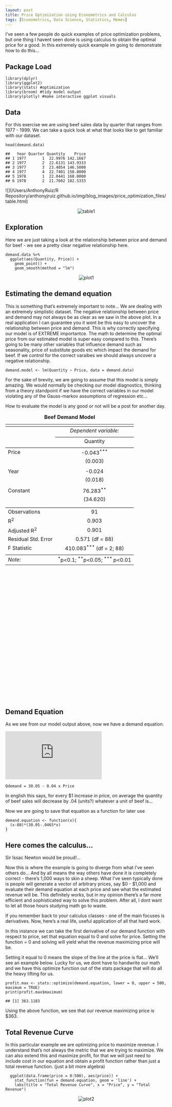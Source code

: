 ```yaml
---
layout: post
title: Price Optimization using Econometrics and Calculus
tags: [Econometrics, Data Science, Statistics, Memes]
---
```


I’ve seen a few people do quick examples of price optimization problems,
but one thing I havent seen done is using calculus to obtain the optimal
price for a good. In this extremely quick example im going to
demonstrate how to do this…

Package Load
------------

    library(dplyr)
    library(ggplot2)
    library(stats) #optimization
    library(broom) #tidy model output
    library(plotly) #make interactive ggplot visuals

Data
----

For this exercise we are using beef sales data by quarter that ranges
from 1977 - 1999. We can take a quick look at what that looks like to
get familiar with our dataset.

    head(demand.data)

    ##   Year Quarter Quantity    Price
    ## 1 1977       1  22.9976 142.1667
    ## 2 1977       2  22.6131 143.9333
    ## 3 1977       3  23.4054 146.5000
    ## 4 1977       4  22.7401 150.8000
    ## 5 1978       1  22.0441 160.0000
    ## 6 1978       2  21.7602 182.5333



![](/Users/AnthonyRuiz/R Repository/anthonyjruiz.github.io/img/blog_images/price_optimization_files/table.html)


<p style="text-align:center">
<img src="/img/blog_images/price_optimization_files/table.html" alt="table1"/>
</p>


Exploration
-----------

Here we are just taking a look at the relationship between price and
demand for beef - we see a pretty clear negative relationship here.

    demand.data %>%
      ggplot(aes(Quantity, Price)) +
        geom_point() +
        geom_smooth(method = "lm")



<p style="text-align:center">
<img src="/img/blog_images/price_optimization_files/unnamed-chunk-4-1.png" alt="plot1"/>
</p>


Estimating the demand equation
------------------------------

This is something that’s extremely important to note… We are dealing
with an extremely simplistic dataset. The negative relationship between
price and demand may not always be as clear as we saw in the above plot.
In a real application I can guarantee you it wont be this easy to
uncover the relationship between price and demand. This is why correctly
specifying our model is of EXTREME importantce. The math to determine
the optimal price from our estimated model is super easy compared to
this. There’s going to be many other variables that influence demand
such as seasonality, price of substitute goods etc which impact the
demand for beef. If we control for the correct varaibes we should always
uncover a negative relationship.

    demand.model <- lm(Quantity ~ Price, data = demand.data)

For the sake of brevity, we are going to assume that this model is
simply amazing. We would normally be checking our model diagnostics,
thinking from a theory standpoint if we have the correct variables in
our model violating any of the Gauss-markov assumptions of regression
etc…

How to evaluate the model is any good or not will be a post for another
day.

<div align = "center">
<table style="text-align:center"><caption><strong>Beef Demand Model</strong></caption>
<tr><td colspan="2" style="border-bottom: 1px solid black"></td></tr><tr><td style="text-align:left"></td><td><em>Dependent variable:</em></td></tr>
<tr><td></td><td colspan="1" style="border-bottom: 1px solid black"></td></tr>
<tr><td style="text-align:left"></td><td>Quantity</td></tr>
<tr><td colspan="2" style="border-bottom: 1px solid black"></td></tr><tr><td style="text-align:left">Price</td><td>-0.043<sup>***</sup></td></tr>
<tr><td style="text-align:left"></td><td>(0.003)</td></tr>
<tr><td style="text-align:left"></td><td></td></tr>
<tr><td style="text-align:left">Year</td><td>-0.024</td></tr>
<tr><td style="text-align:left"></td><td>(0.018)</td></tr>
<tr><td style="text-align:left"></td><td></td></tr>
<tr><td style="text-align:left">Constant</td><td>76.283<sup>**</sup></td></tr>
<tr><td style="text-align:left"></td><td>(34.620)</td></tr>
<tr><td style="text-align:left"></td><td></td></tr>
<tr><td colspan="2" style="border-bottom: 1px solid black"></td></tr><tr><td style="text-align:left">Observations</td><td>91</td></tr>
<tr><td style="text-align:left">R<sup>2</sup></td><td>0.903</td></tr>
<tr><td style="text-align:left">Adjusted R<sup>2</sup></td><td>0.901</td></tr>
<tr><td style="text-align:left">Residual Std. Error</td><td>0.571 (df = 88)</td></tr>
<tr><td style="text-align:left">F Statistic</td><td>410.083<sup>***</sup> (df = 2; 88)</td></tr>
<tr><td colspan="2" style="border-bottom: 1px solid black"></td></tr><tr><td style="text-align:left"><em>Note:</em></td><td style="text-align:right"><sup> *</sup>p<0.1; <sup>**</sup>p<0.05; <sup>*** </sup>p<0.01</td></tr>
</table>
</div>


<div align="center">
  <div id="htmlwidget-eb05fc5c52eb1301d9f6" style="width:100%;height:400px;" class="plotly html-widget"></div>
  <script type="application/json" data-for="htmlwidget-eb05fc5c52eb1301d9f6">{"x":{"data":[{"x":[22.9976,22.6131,23.4054,22.7401,22.0441,21.7602,21.6064,21.8814,20.5086,19.0408,19.1457,19.3989,18.947,18.898,19.2127,19.4988,19.3429,18.9816,19.6459,19.2868,18.8193,18.7968,19.9882,19.4242,19.2252,19.3361,20.4952,19.5995,19.3191,19.3744,19.9738,19.7597,19.0586,20.0757,20.8175,19.2488,19.0212,20.1607,20.7108,18.9416,18.2746,18.5266,19.175,17.8807,18.1678,18.4639,18.7622,17.2552,16.9765,17.5192,17.5975,17.2416,16.5516,17.3763,17.4207,16.4315,15.9842,17.0449,17.5591,16.2093,16.3952,16.9538,17.227,15.9093,15.8915,16.2058,17.043,15.9513,16.2494,16.8868,17.3775,16.4723,16.3097,17.0895,17.647,16.3476,17.0783,17.6763,17.1606,16.2764,16.2921,17.2994,17.0513,16.2354,16.6884,17.1985,17.5085,16.6475,16.6785,17.7635,17.6689],"y":[142.1667,143.9333,146.5,150.8,160,182.5333,186.2,186.4333,211.7,231.5,222.7,223.8333,231.1667,227.5,237.5333,238.1667,233.5,230.7,239.0333,235.4333,233.3,242.9667,244.0333,233.1333,233.8667,240.9333,234.3667,227.1667,238.4667,238,232.2,233.2333,234.9,230.4333,222.7333,226.4333,229.2667,222.9,225.6333,229.3,230.6,239.1,242.1667,241.6667,241.7333,250.1,254.5333,255,260.7,266.9667,268.0333,266.9333,272.6333,281.2,280.3667,289.8667,294.2667,295.2,284.6333,279.2,282.2667,286.8333,282.6667,286.6667,292.1333,300.4,292,289.2333,286.6667,286.1667,279.5,279.1667,283.8667,283.1,285.1,285.2667,278.7,277.4,279.8,285.0333,278.8,278.9667,281.0667,279.3,273.4667,278.1,277.3667,279.5333,278,284.7667,289.2333],"text":["Quantity: 22.9976<br />Price: 142.1667","Quantity: 22.6131<br />Price: 143.9333","Quantity: 23.4054<br />Price: 146.5000","Quantity: 22.7401<br />Price: 150.8000","Quantity: 22.0441<br />Price: 160.0000","Quantity: 21.7602<br />Price: 182.5333","Quantity: 21.6064<br />Price: 186.2000","Quantity: 21.8814<br />Price: 186.4333","Quantity: 20.5086<br />Price: 211.7000","Quantity: 19.0408<br />Price: 231.5000","Quantity: 19.1457<br />Price: 222.7000","Quantity: 19.3989<br />Price: 223.8333","Quantity: 18.9470<br />Price: 231.1667","Quantity: 18.8980<br />Price: 227.5000","Quantity: 19.2127<br />Price: 237.5333","Quantity: 19.4988<br />Price: 238.1667","Quantity: 19.3429<br />Price: 233.5000","Quantity: 18.9816<br />Price: 230.7000","Quantity: 19.6459<br />Price: 239.0333","Quantity: 19.2868<br />Price: 235.4333","Quantity: 18.8193<br />Price: 233.3000","Quantity: 18.7968<br />Price: 242.9667","Quantity: 19.9882<br />Price: 244.0333","Quantity: 19.4242<br />Price: 233.1333","Quantity: 19.2252<br />Price: 233.8667","Quantity: 19.3361<br />Price: 240.9333","Quantity: 20.4952<br />Price: 234.3667","Quantity: 19.5995<br />Price: 227.1667","Quantity: 19.3191<br />Price: 238.4667","Quantity: 19.3744<br />Price: 238.0000","Quantity: 19.9738<br />Price: 232.2000","Quantity: 19.7597<br />Price: 233.2333","Quantity: 19.0586<br />Price: 234.9000","Quantity: 20.0757<br />Price: 230.4333","Quantity: 20.8175<br />Price: 222.7333","Quantity: 19.2488<br />Price: 226.4333","Quantity: 19.0212<br />Price: 229.2667","Quantity: 20.1607<br />Price: 222.9000","Quantity: 20.7108<br />Price: 225.6333","Quantity: 18.9416<br />Price: 229.3000","Quantity: 18.2746<br />Price: 230.6000","Quantity: 18.5266<br />Price: 239.1000","Quantity: 19.1750<br />Price: 242.1667","Quantity: 17.8807<br />Price: 241.6667","Quantity: 18.1678<br />Price: 241.7333","Quantity: 18.4639<br />Price: 250.1000","Quantity: 18.7622<br />Price: 254.5333","Quantity: 17.2552<br />Price: 255.0000","Quantity: 16.9765<br />Price: 260.7000","Quantity: 17.5192<br />Price: 266.9667","Quantity: 17.5975<br />Price: 268.0333","Quantity: 17.2416<br />Price: 266.9333","Quantity: 16.5516<br />Price: 272.6333","Quantity: 17.3763<br />Price: 281.2000","Quantity: 17.4207<br />Price: 280.3667","Quantity: 16.4315<br />Price: 289.8667","Quantity: 15.9842<br />Price: 294.2667","Quantity: 17.0449<br />Price: 295.2000","Quantity: 17.5591<br />Price: 284.6333","Quantity: 16.2093<br />Price: 279.2000","Quantity: 16.3952<br />Price: 282.2667","Quantity: 16.9538<br />Price: 286.8333","Quantity: 17.2270<br />Price: 282.6667","Quantity: 15.9093<br />Price: 286.6667","Quantity: 15.8915<br />Price: 292.1333","Quantity: 16.2058<br />Price: 300.4000","Quantity: 17.0430<br />Price: 292.0000","Quantity: 15.9513<br />Price: 289.2333","Quantity: 16.2494<br />Price: 286.6667","Quantity: 16.8868<br />Price: 286.1667","Quantity: 17.3775<br />Price: 279.5000","Quantity: 16.4723<br />Price: 279.1667","Quantity: 16.3097<br />Price: 283.8667","Quantity: 17.0895<br />Price: 283.1000","Quantity: 17.6470<br />Price: 285.1000","Quantity: 16.3476<br />Price: 285.2667","Quantity: 17.0783<br />Price: 278.7000","Quantity: 17.6763<br />Price: 277.4000","Quantity: 17.1606<br />Price: 279.8000","Quantity: 16.2764<br />Price: 285.0333","Quantity: 16.2921<br />Price: 278.8000","Quantity: 17.2994<br />Price: 278.9667","Quantity: 17.0513<br />Price: 281.0667","Quantity: 16.2354<br />Price: 279.3000","Quantity: 16.6884<br />Price: 273.4667","Quantity: 17.1985<br />Price: 278.1000","Quantity: 17.5085<br />Price: 277.3667","Quantity: 16.6475<br />Price: 279.5333","Quantity: 16.6785<br />Price: 278.0000","Quantity: 17.7635<br />Price: 284.7667","Quantity: 17.6689<br />Price: 289.2333"],"type":"scatter","mode":"markers","marker":{"autocolorscale":false,"color":"rgba(0,0,0,1)","opacity":1,"size":5.66929133858268,"symbol":"circle","line":{"width":1.88976377952756,"color":"rgba(0,0,0,1)"}},"hoveron":"points","showlegend":false,"xaxis":"x","yaxis":"y","hoverinfo":"text","frame":null}],"layout":{"margin":{"t":23.2896645005136,"r":7.30593607305936,"b":37.244002400057,"l":48.9497716894977},"plot_bgcolor":"rgba(235,235,235,1)","paper_bgcolor":"rgba(255,255,255,1)","font":{"color":"rgba(0,0,0,1)","family":"","size":14.6118721461187},"xaxis":{"domain":[0,1],"automargin":true,"type":"linear","autorange":false,"range":[15.515805,23.781095],"tickmode":"array","ticktext":["16","18","20","22"],"tickvals":[16,18,20,22],"categoryorder":"array","categoryarray":["16","18","20","22"],"nticks":null,"ticks":"outside","tickcolor":"rgba(51,51,51,1)","ticklen":3.65296803652968,"tickwidth":0.66417600664176,"showticklabels":true,"tickfont":{"color":"rgba(77,77,77,1)","family":"","size":11.689497716895},"tickangle":-0,"showline":false,"linecolor":null,"linewidth":0,"showgrid":true,"gridcolor":"rgba(255,255,255,1)","gridwidth":0.66417600664176,"zeroline":false,"anchor":"y","title":{"text":"Quantity","font":{"color":"rgba(0,0,0,1)","family":"","size":14.6118721461187}},"hoverformat":".2f"},"yaxis":{"domain":[0,1],"automargin":true,"type":"linear","autorange":false,"range":[134.255035,308.311665],"tickmode":"array","ticktext":["$150","$200","$250","$300"],"tickvals":[150,200,250,300],"categoryorder":"array","categoryarray":["$150","$200","$250","$300"],"nticks":null,"ticks":"outside","tickcolor":"rgba(51,51,51,1)","ticklen":3.65296803652968,"tickwidth":0.66417600664176,"showticklabels":true,"tickfont":{"color":"rgba(77,77,77,1)","family":"","size":11.689497716895},"tickangle":-0,"showline":false,"linecolor":null,"linewidth":0,"showgrid":true,"gridcolor":"rgba(255,255,255,1)","gridwidth":0.66417600664176,"zeroline":false,"anchor":"x","title":{"text":"Price","font":{"color":"rgba(0,0,0,1)","family":"","size":14.6118721461187}},"hoverformat":".2f"},"shapes":[{"type":"rect","fillcolor":null,"line":{"color":null,"width":0,"linetype":[]},"yref":"paper","xref":"paper","x0":0,"x1":1,"y0":0,"y1":1}],"showlegend":false,"legend":{"bgcolor":"rgba(255,255,255,1)","bordercolor":"transparent","borderwidth":1.88976377952756,"font":{"color":"rgba(0,0,0,1)","family":"","size":11.689497716895}},"hovermode":"closest","barmode":"relative"},"config":{"doubleClick":"reset","showSendToCloud":false},"source":"A","attrs":{"15822cc27508":{"x":{},"y":{},"type":"scatter"}},"cur_data":"15822cc27508","visdat":{"15822cc27508":["function (y) ","x"]},"highlight":{"on":"plotly_click","persistent":false,"dynamic":false,"selectize":false,"opacityDim":0.2,"selected":{"opacity":1},"debounce":0},"shinyEvents":["plotly_hover","plotly_click","plotly_selected","plotly_relayout","plotly_brushed","plotly_brushing","plotly_clickannotation","plotly_doubleclick","plotly_deselect","plotly_afterplot"],"base_url":"https://plot.ly"},"evals":[],"jsHooks":[]}</script>
</div>






Demand Equation
---------------

As we see from our model output above, now we have a demand equation.

![](https://latex.codecogs.com/gif.latex?%5Cdpi%7B100%7D%20%5Clarge%20%24%24TR%20%3D%20%5Cbeta_0P%20&plus;%20%5Cbeta_1P%5E2%20%24%24)


`Qdemand = 30.05 - 0.04 x Price`

In english this says, for every $1 increase in price, on average the
quantity of beef sales will decrease by .04 (units?) whatever a unit of
beef is…

Now we are going to save that equation as a function for later use

    demand.equation <- function(x){
      (x-80)*(30.05-.0465*x)
    }

Here comes the calculus…
------------------------

Sir Issac Newton would be proud!…

Now this is where the example is going to diverge from what I’ve seen
others do… And by all means the way others have done it is completely
correct - there’s 1,000 ways to skin a sheep. What I’ve seen typically
done is people will generate a vector of arbitrary prices, say $0 -
$1,000 and evaluate their demand equation at each price and see what the
estimated revenue will be. This definitely works, but in my opinion
there’s a far more efficient and sophisticated way to solve this
problem. After all, I dont want to let all those hours studying math go
to waste.

If you remember back to your calculus classes - one of the main focuses
is derivatives. Now, here’s a real life, useful application of all that
hard work.

In this instance we can take the first derivative of our demand function
with respect to price, set that equation equal to 0 and solve for price.
Setting the function = 0 and solving will yield what the revenue
maximizing price will be.

Setting it equal to 0 means the slope of the line at the price is flat…
We’ll see an example below. Lucky for us, we dont have to handwrite our
math and we have this optimize function out of the stats package that
will do all the heavy lifting for us.

    profit.max <- stats::optimize(demand.equation, lower = 0, upper = 500, maximum = TRUE)
    print(profit.max$maximum)

    ## [1] 363.1183

Using the above function, we see that our revenue maximizing price is
$363.

Total Revenue Curve
-------------------

In this particular example we are optimizing price to maximize revenue.
I understand that’s not always the metric that we are trying to
maximize. We can also extend this and maximize profit, for that we will
just need to include cost in our equation and obtain a profit function
rather than just a total revenue function. (just a bit more algebra)

      ggplot(data.frame(price = 0:500), aes(price)) +
        stat_function(fun = demand.equation, geom = 'line') +
        labs(title = "Total Revenue Curve", x = "Price", y = "Total Revenue")

<p style="text-align:center">
<img src="/img/blog_images/price_optimization_files/unnamed-chunk-9-1.png" alt="plot2"/>
</p>
